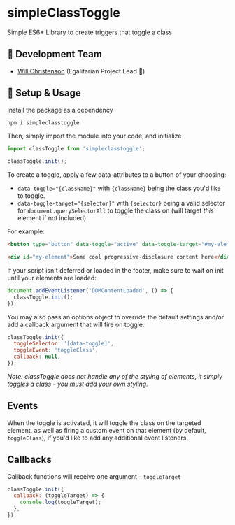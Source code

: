 # simpleClassToggle
Simple ES6+ Library to create triggers that toggle a class

## :floppy_disk: Development Team
- [Will Christenson](https://github.com/MrSpecific) (Egalitarian Project Lead :unicorn:)

## :wrench: Setup & Usage
Install the package as a dependency
```bash
npm i simpleclasstoggle
```
Then, simply import the module into your code, and initialize
```js
import classToggle from 'simpleclasstoggle';

classToggle.init();
```

To create a toggle, apply a few data-attributes to a button of your choosing:
- `data-toggle="{className}"` with `{className}` being the class you'd like to toggle.
- `data-toggle-target="{selector}"` with `{selector}` being a valid selector for `document.querySelectorAll` to toggle the class on (will target _this_ element if not included)

For example:
```html
<button type="button" data-toggle="active" data-toggle-target="#my-element">Toggle</button>

<div id="my-element">Some cool progressive-disclosure content here</div>
```

If your script isn't deferred or loaded in the footer, make sure to wait on init until your elements are loaded:

```js
document.addEventListener('DOMContentLoaded', () => {
  classToggle.init();
});
```

You may also pass an options object to override the default settings and/or add a callback argument that will fire on toggle.

```js
classToggle.init({
  toggleSelector: '[data-toggle]',
  toggleEvent: 'toggleClass',
  callback: null,
});
```

_Note: classToggle does not handle any of the styling of elements, it simply toggles a class - you must add your own styling._

## Events
When the toggle is activated, it will toggle the class on the targeted element, as well as firing a custom event on that element (by default, `toggleClass`), if you'd like to add any additional event listeners.

## Callbacks
Callback functions will receive one argument - `toggleTarget` 
```js
classToggle.init({
  callback: (toggleTarget) => {
    console.log(toggleTarget);
  },
});
```